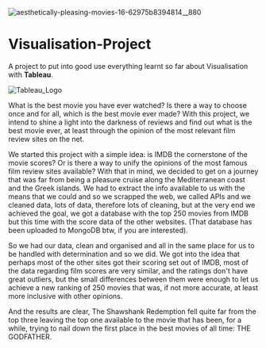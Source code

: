 
![aesthetically-pleasing-movies-16-62975b8394814__880](https://github.com/LeoBulcsu/Visualisation-Project/assets/136447924/9cd46c0d-0db6-45be-97ce-a39e5d673226)


# Visualisation-Project
A project to put into good use everything learnt so far about Visualisation with **Tableau**.

![Tableau_Logo](https://github.com/LeoBulcsu/Visualisation-Project/assets/136447924/9403d770-780d-4950-8cde-4b6fadebd561)


What is the best movie you have ever watched? Is there a way to choose once and for all, which is the best movie ever made? With this project, we intend to shine a light into the darkness of reviews and find out what is the best movie ever, at least through the opinion of the most relevant film review sites on the net.

We started this project with a simple idea: is IMDB the cornerstone of the movie scores? Or is there a way to unify the opinions of the most famous film review sites available? 
With that in mind, we decided to get on a journey that was far from being a pleasure cruise along the Mediterranean coast and the Greek islands.
We had to extract the info available to us with the means that we could and so we scrapped the web, we called APIs and we cleaned data, lots of data, therefore lots of cleaning, but at the very end we achieved the goal, we got a database with the top 250 movies from IMDB but this time with the score data of the other websites. (That database has been uploaded to MongoDB btw, if you are interested).

So we had our data, clean and organised and all in the same place for us to be handled with determination and so we did. We got into the idea that perhaps most of the other sites got their scoring set out of IMDB, most of the data regarding film scores are very similar, and the ratings don't have great outliers, but the small differences between them were enough to let us achieve a new ranking of 250 movies that was, if not more accurate, at least more inclusive with other opinions.

And the results are clear, The Shawshank Redemption fell quite far from the top three leaving the top one available to the movie that has been, for a while, trying to nail down the first place in the best movies of all time: THE GODFATHER. 
